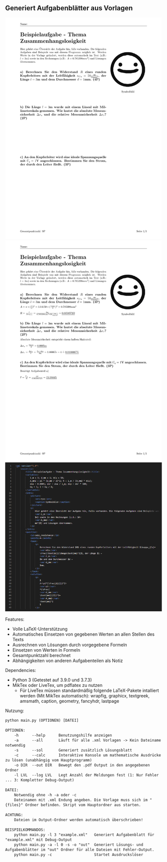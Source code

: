 ## Generiert Aufgabenblätter aus Vorlagen

![Beispiel für Lösungsblatt](https://raw.githubusercontent.com/Ryz3D/generate_exam/master/docs/example1.png)
![Beispiel für Aufgabenblatt](https://raw.githubusercontent.com/Ryz3D/generate_exam/master/docs/example2.png)
![Beispiel für Vorlage](https://raw.githubusercontent.com/Ryz3D/generate_exam/master/docs/example.png)

Features:
  - Volle LaTeX-Unterstützung
  - Automatisches Einsetzen von gegebenen Werten an allen Stellen des Texts
  - Ausrechnen von Lösungen durch vorgegebene Formeln
  - Einsetzen von Werten in Formeln
  - Gesamtpunktzahl berechnet
  - Abhängigkeiten von anderen Aufgabenteilen als Notiz

Dependencies:
  - Python 3 (Getestet auf 3.9.0 und 3.7.3)
  - MikTex oder LiveTex, um pdflatex zu nutzen
    - Für LiveTex müssen standardmäßig folgende LaTeX-Pakete intalliert werden (Mit MikTex automatisch): wrapfig, graphicx, textgreek, amsmath, caption, geometry, fancyhdr, lastpage

Nutzung:
```
python main.py (OPTIONEN) [DATEI]

OPTIONEN:
    -h      --help      Benutzungshilfe anzeigen
    -a      --all       Läuft für alle .xml Vorlagen -> Kein Dateiname notwendig
    -s      --sol       Generiert zusätzlich Lösungsblatt
    -c      --calc      Interaktive Konsole um mathematische Ausdrücke zu lösen (unabhängig vom Hauptprogramm)
    -o DIR  --out DIR   Bewegt den .pdf Output in den angegebenen Ordner
    -l LVL  --log LVL   Legt Anzahl der Meldungen fest (1: Nur Fehler ... 3: Kompletter Debug-Output)

DATEI:
    Notwendig ohne -h -a oder -c
    Dateinamen mit .xml Endung angeben. Die Vorlage muss sich im "{files}" Ordner befinden. Skript vom Hauptordner aus starten.

ACHTUNG:
    Dateien im Output-Ordner werden automatisch überschrieben!

BEISPIELKOMMANDOS:
    python main.py -l 3 "example.xml"   Generiert Aufgabenblatt für "example.xml" mit Debug-Output
    python main.py -a -l 0 -s -o "out"  Generiert Lösungs- und Aufgabenblätter im "out" Ordner für alle Dateien mit Fehler-Output.
    python main.py -c                   Startet Ausdruckslöser
```
